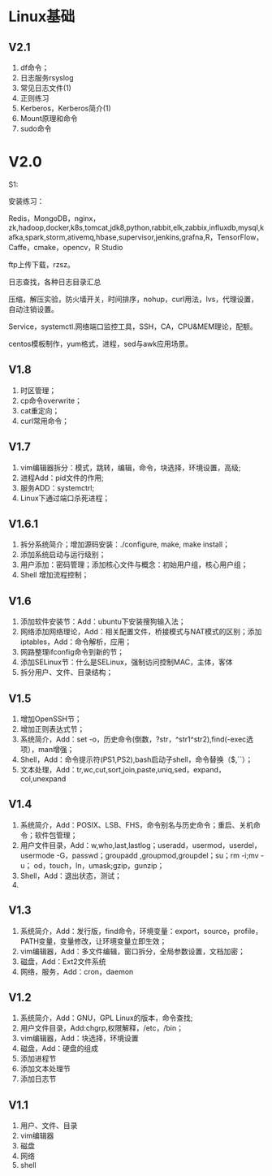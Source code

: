 # Linux基础

## V2.1
1. df命令；
2. 日志服务rsyslog
3. 常见日志文件(1)
4. 正则练习
5. Kerberos，Kerberos简介(1)
6. Mount原理和命令
7. sudo命令

# V2.0
S1:

安装练习：

Redis，MongoDB，nginx，zk,hadoop,docker,k8s,tomcat,jdk8,python,rabbit,elk,zabbix,influxdb,mysql,kafka,spark,storm,ativemq,hbase,supervisor,jenkins,grafna,R，TensorFlow，Caffe，cmake，opencv，R Studio

ftp上传下载，rzsz。

日志查找，各种日志目录汇总

压缩，解压实验，防火墙开关，时间排序，nohup，curl用法，lvs，代理设置，自动注销设置。

Service，systemctl.网络端口监控工具，SSH，CA，CPU&MEM理论，配额。

centos模板制作，yum格式，进程，sed与awk应用场景。

## V1.8
1. 时区管理；
2. cp命令overwrite；
3. cat重定向；
4. curl常用命令；

## V1.7
1. vim编辑器拆分：模式，跳转，编辑，命令，块选择，环境设置，高级;
2. 进程Add：pid文件的作用;
3. 服务ADD：systemctrl;
4. Linux下通过端口杀死进程；

## V1.6.1
1. 拆分系统简介；增加源码安装：./configure, make, make install；
2. 添加系统启动与运行级别；
3. 用户添加：密码管理；添加核心文件与概念：初始用户组，核心用户组；
4. Shell 增加流程控制；

## V1.6 
1. 添加软件安装节：Add：ubuntu下安装搜狗输入法；
2. 网络添加网络理论，Add：相关配置文件，桥接模式与NAT模式的区别；添加iptables，Add：命令解析，应用；
3. 网路整理ifconfig命令到新的节；
4. 添加SELinux节：什么是SELinux，强制访问控制MAC，主体，客体
5. 拆分用户、文件、目录结构；

## V1.5
1. 增加OpenSSH节；
2. 增加正则表达式节；
3. 系统简介，Add：set -o，历史命令(倒数，?str，^str1^str2),find(-exec选项），man增强；
4. Shell，Add：命令提示符(PS1,PS2),bash启动子shell，命令替换（$,``）；
5. 文本处理，Add：tr,wc,cut,sort,join,paste,uniq,sed，expand，col,unexpand

## V1.4

1. 系统简介，Add：POSIX、LSB、FHS，命令别名与历史命令；重启、关机命令；软件包管理；
2. 用户文件目录，Add：w,who,last,lastlog；useradd，usermod，userdel，usermode -G，passwd；groupadd ,groupmod,groupdel；su；rm -i;mv -u；
od，touch，ln，umask;gzip，gunzip；
3. Shell，Add：退出状态，测试；
4. 

## V1.3

1. 系统简介，Add：发行版，find命令，环境变量：export，source，profile，PATH变量，变量修改，让环境变量立即生效；
2. vim编辑器，Add：多文件编辑，窗口拆分，全局参数设置，文档加密；
3. 磁盘，Add：Ext2文件系统
4. 网络，服务，Add：cron，daemon

## V1.2

1. 系统简介，Add：GNU，GPL Linux的版本，命令查找;
2. 用户文件目录，Add:chgrp,权限解释，\/etc，\/bin；
3. vim编辑器，Add：块选择，环境设置
4. 磁盘，Add：硬盘的组成
5. 添加进程节
6. 添加文本处理节
7. 添加日志节

## V1.1

1. 用户、文件、目录
2. vim编辑器
3. 磁盘
4. 网络
5. shell

